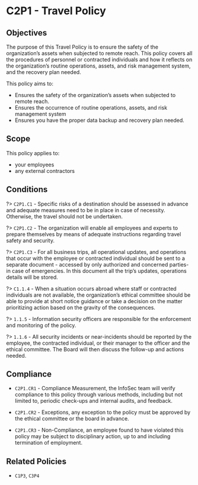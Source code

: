 # C2P1 - Travel Policy

## Objectives

The purpose of this Travel Policy is to ensure the safety of the organization’s assets when subjected to remote reach.
This policy covers all the procedures of personnel or contracted individuals and how it reflects on the organization’s routine operations, assets, and risk management system, and the recovery plan needed.

This policy aims to:

- Ensures the safety of the organization’s assets when subjected to remote reach.
- Ensures the occurrence of routine operations, assets, and risk management system
- Ensures you have the proper data backup and recovery plan needed.

## Scope

This policy applies to:

- your employees
- any external contractors

## Conditions

?> `C2P1.C1` - Specific risks of a destination should be assessed in advance and adequate measures need to be in place in case of necessity. Otherwise, the travel should not be undertaken.

?> `C2P1.C2` - The organization will enable all employees and experts to prepare themselves by means of adequate instructions regarding travel safety and security.

?> `C2P1.C3` - For all business trips, all operational updates, and operations that occur with the employee or contracted individual should be sent to a separate document - accessed by only authorized and concerned parties- in case of emergencies. In this document all the trip’s updates, operations details will be stored.

?> `C1.1.4` - When a situation occurs abroad where staff or contracted individuals are not available, the organization’s ethical committee should be able to provide at short notice guidance or take a decision on the matter prioritizing action based on the gravity of the consequences.

?> `1.1.5` - Information security officers are responsible for the enforcement and monitoring of the policy.

?> `1.1.6` - All security incidents or near-incidents should be reported by the employee, the contracted individual, or their manager to the officer and the ethical committee. The Board will then discuss the follow-up and actions needed.

## Compliance

- `C2P1.CR1` - Compliance Measurement, the InfoSec team will verify compliance to this policy through various methods, including but not limited to, periodic check-ups and internal audits, and feedback.

- `C2P1.CR2` - Exceptions, any exception to the policy must be approved by the ethical committee or the board in advance.

- `C2P1.CR3` - Non-Compliance, an employee found to have violated this policy may be subject to disciplinary action, up to and including termination of employment.

## Related Policies

- `C1P3`, `C3P4`
